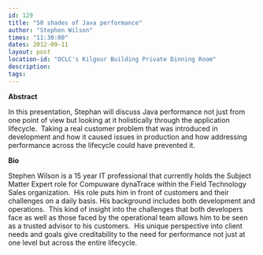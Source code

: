 ```yaml
---
id: 129
title: "50 shades of Java performance"
author: "Stephen Wilson"
times: "11:30:00"
dates: 2012-09-11
layout: post
location-id: "OCLC's Kilgour Building Private Dinning Room"  
description: 
tags: 
---
```

 **Abstract**

In this presentation, Stephan will discuss Java performance not just from one point of view but looking at it holistically through the application lifecycle.&nbsp; Taking a real customer problem that was introduced in development and how it caused issues in production and how addressing performance across the lifecycle could have prevented it.  

**Bio**

Stephen Wilson is a 15 year IT professional that currently holds the Subject Matter Expert role for Compuware dynaTrace within the Field Technology Sales organization.&nbsp; His role puts him in front of customers and their challenges on a daily basis. His background includes both development and operations.&nbsp; This kind of insight into the challenges that both developers face as well as those faced by the operational team allows him to be seen as a trusted advisor to his customers.&nbsp; His unique perspective into client needs and goals give creditability to the need for performance not just at one level but across the entire lifecycle.

